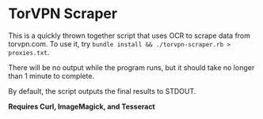# TorVPN Scraper

This is a quickly thrown together script that uses OCR to scrape data from 
torvpn.com. To use it, try `bundle install && ./torvpn-scraper.rb > proxies.txt`.

There will be no output while the program runs, but it should take no longer
than 1 minute to complete.

By default, the script outputs the final results to STDOUT.

**Requires Curl, ImageMagick, and Tesseract**
